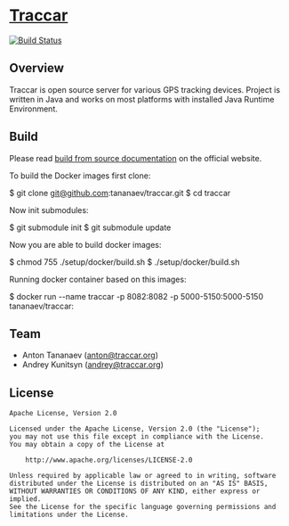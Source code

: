 # [Traccar](https://www.traccar.org)
[![Build Status](https://travis-ci.org/tananaev/traccar.svg?branch=master)](https://travis-ci.org/tananaev/traccar)

## Overview

Traccar is open source server for various GPS tracking devices. Project is written in Java and works on most platforms with installed Java Runtime Environment.

## Build

Please read [build from source documentation](https://www.traccar.org/build/) on the official website.

To build the Docker images first clone:

$ git clone git@github.com:tananaev/traccar.git
$ cd traccar

Now init submodules:

$ git submodule init
$ git submodule update  

Now you are able to build docker images:

$ chmod 755 ./setup/docker/build.sh
$ ./setup/docker/build.sh

Running docker container based on this images:

$ docker run --name traccar  -p 8082:8082 -p 5000-5150:5000-5150 tananaev/traccar:<TAG>

## Team

- Anton Tananaev ([anton@traccar.org](mailto:anton@traccar.org))
- Andrey Kunitsyn ([andrey@traccar.org](mailto:andrey@traccar.org))

## License

    Apache License, Version 2.0

    Licensed under the Apache License, Version 2.0 (the "License");
    you may not use this file except in compliance with the License.
    You may obtain a copy of the License at

        http://www.apache.org/licenses/LICENSE-2.0

    Unless required by applicable law or agreed to in writing, software
    distributed under the License is distributed on an "AS IS" BASIS,
    WITHOUT WARRANTIES OR CONDITIONS OF ANY KIND, either express or implied.
    See the License for the specific language governing permissions and
    limitations under the License.

